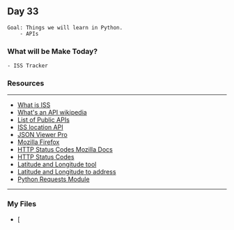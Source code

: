 ## Day 33
    Goal: Things we will learn in Python.
        - APIs
        
### What will be Make Today?
    - ISS Tracker


### Resources

---
- [What is ISS](https://en.wikipedia.org/wiki/International_Space_Station)
- [What's an API wikipedia](https://en.wikipedia.org/wiki/Application_programming_interface)
- [List of Public APIs](https://github.com/n0shake/Public-APIs)
- [ISS location API](http://open-notify.org/Open-Notify-API/ISS-Location-Now/)
- [JSON Viewer Pro](https://chrome.google.com/webstore/detail/json-viewer-pro/eifflpmocdbdmepbjaopkkhbfmdgijcc)
- [Mozilla Firefox](https://www.mozilla.org/en-GB/exp/firefox/new/)
- [HTTP Status Codes Mozilla Docs](https://developer.mozilla.org/en-US/docs/Web/HTTP/Status)
- [HTTP Status Codes](https://httpstatuses.com/)
- [Latitude and Longitude tool](https://www.latlong.net/Show-Latitude-Longitude.html)
- [Latitude and Longitude to address](https://www.latlong.net/convert-address-to-lat-long.html)
- [Python Requests Module](https://docs.python-requests.org/en/latest/)

---

### My Files

- [



